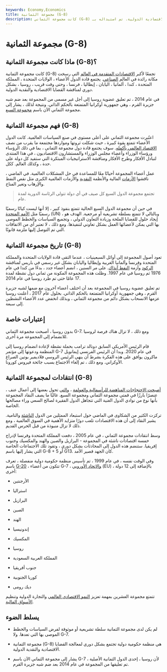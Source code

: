 ```yaml
---
keywords: Economy,Economics
title: مجموعة الثمانية (G-8)
description: كانت مجموعة الثماني (G-8) تجمعًا للاقتصادات الأكثر تقدمًا في العالم ، وقد اجتمعت بشكل دوري لمناقشة القضايا الاقتصادية الدولية. تم استبداله بـ G-7.
---
```


# مجموعة الثمانية (G-8)
## ماذا كانت مجموعة الثمانية (G-8)؟

كانت مجموعة الثمانية (G-8) تجمعًا لأكبر [الاقتصادات المتقدمة في العالم](/developed-economy) التي رسخت مكانة رائدة في العالم [الصناعي](/industrialization). يجتمع قادة الدول الأعضاء ، الولايات المتحدة ، المملكة المتحدة ، كندا ، ألمانيا ، اليابان ، إيطاليا ، فرنسا ، وحتى وقت قريب ، روسيا ، بشكل دوري لمناقشة القضايا الاقتصادية والنقدية الدولية.

في عام 2014 ، تم تعليق عضوية روسيا إلى أجل غير مسمى من المجموعة بعد ضم شبه جزيرة القرم ، وهي جمهورية أوكرانيا المتمتعة بالحكم الذاتي. ونتيجة لذلك ، يشار إلى مجموعة الثماني الآن باسم [مجموعة السبع](/g7).

## فهم مجموعة الثمانية (G-8)

اعتُبرت مجموعة الثماني على أعلى مستوى في صنع السياسات العالمية. كانت الدول الأعضاء تتمتع بقوة كبيرة ، حيث شكلت ثروتها ومواردها مجتمعة ما يقرب من نصف [الاقتصاد العالمي بأكمله](/economy). سوف يجتمع قادة دول مجموعة الثماني ، بما في ذلك الرؤساء ورؤساء الوزراء وأعضاء مجلس الوزراء والمستشارون الاقتصاديون ، في هذا المنتدى لتبادل الأفكار وطرح الأفكار ومناقشة الاستراتيجيات المبتكرة التي ستفيد كل دولة على حدة ، وكذلك العالم. ككل.

عمل أعضاء المجموعة أحيانًا معًا للمساعدة في حل المشكلات العالمية. في الماضي ، ناقشوا [الأزمات](/financial-crisis) المالية والأنظمة [النقدية](/monetarypolicy) والأزمات العالمية الكبرى مثل نقص النفط والإرهاب وتغير المناخ.

> تجتمع مجموعة الدول السبع كل صيف في أي دولة تتولى الرئاسة الدورية لمدة عام.

>

في حين أن مجموعة الدول السبع الحالية تتمتع بنفوذ كبير ، إلا أنها ليست كيانًا رسميًا رسميًا مثل [الأمم المتحدة](/united-nations-un) (UN) ، وبالتالي لا تتمتع بسلطة تشريعية أو مرجعية. الهدف هو إيجاد حلول للقضايا الملحة وزيادة التعاون الدولي ، وتجميع السياسات والخطط الموصى بها التي يمكن لأعضائها العمل بشكل تعاوني لتنفيذها. ومع ذلك ، لا تعتبر أي من الاتفاقات التي تم التوصل إليها ملزمة قانونًا.

## تاريخ مجموعة الثمانية (G-8)

تعود أصول المجموعة إلى أوائل السبعينيات ، عندما التقى قادة الولايات المتحدة والمملكة المتحدة وفرنسا وألمانيا الغربية وإيطاليا واليابان بشكل غير رسمي في باريس لمناقشة [الركود](/recession) وأزمة [النفط آنذاك](/1979-energy-crisis). على مر السنين ، انضم أعضاء جدد ، بدءًا من كندا في عام 1976 ثم روسيا في عام 1997. وظلت هذه المجموعة المكونة من ثماني دول نشطة لمدة 17 عامًا حتى تم طرد روسيا في عام 2014.

تم تعليق عضوية روسيا في المجموعة بعد أن اختلف أعضاء آخرون مع ضمها لشبه جزيرة القرم ، وهي جمهورية أوكرانيا المتمتعة بالحكم الذاتي. بحلول عام 2017 ، أعلنت روسيا عزمها الانسحاب بشكل دائم من مجموعة الثماني ، وبذلك انخفض عدد الأعضاء النشطين إلى سبعة.

## إعتبارات خاصة

بدون روسيا ، أصبحت مجموعة الثماني G-7. ومع ذلك ، لا تزال هناك فرصة لروسيا للانضمام إلى المجموعة مرة أخرى.

قام الرئيس الأمريكي السابق دونالد ترامب بحملة نشطة لإعادة انضمام روسيا إلى المنظمة ودعوتها إلى مؤتمر G-7 في عام 2020. وبدا أن الرئيس الفرنسي إيمانويل ماكرون يوافق على هذه الفكرة بشرط أن ينهي الرئيس الروسي فلاديمير بوتين الصراع الأوكراني. ومع ذلك ، تم إلغاء الاجتماع بسبب جائحة فيروس كورونا.

## انتقادات لمجموعة الثمانية (G-8)

[أصبحت الاحتجاجات المناهضة للرأسمالية والعولمة](/globalization) ، [والتي](/capitalism) تحول بعضها إلى أعمال عنف ، عنصرًا بارزًا في قمتي مجموعة الثماني ومجموعة السبع. غالبًا ما يصف النقاد المجموعة بأنها نوع من نوادي الدول الغنية التي تتجاهل الدول الفقيرة لصالح السعي وراء مصالحها الخاصة.

تركزت الكثير من الشكاوى في الماضي حول استبعاد الممثلين من الدول [الناشئة](/emergingmarketeconomy) والنامية. يشير النقاد إلى أن هذه الاقتصادات تلعب دورًا متزايد الأهمية في السوق العالمية ، ومع ذلك لا تزال منبوذة من قبل الحرس القديم.

وسط انتقادات مجموعة الثماني ، في عام 2005 ، دفعت المملكة المتحدة وفرنسا لإدراج خمسة اقتصادات ناشئة في المجموعة - البرازيل والصين والهند والمكسيك وجنوب إفريقيا. ستنضم هذه الدول إلى المحادثات بشكل دوري ، وتقود تلك الاجتماعات الخاصة التي يشار إليها باسم G-8 + 5 أو G13. كان الجهد قصير الأمد.

وفي الوقت نفسه ، في عام 1999 ، تم تأسيس منظمة حكومية دولية منفصلة ، تعرف باسم [G-20](/g-20) ، تتكون من أعضاء G-7 ، [والاتحاد الأوروبي](/europeanunion) (EU) ، بالإضافة إلى 12 دولة أخرى:

- الأرجنتين

- استراليا

- البرازيل

- الصين

- الهند

- إندونيسيا

- المكسيك

- روسيا

- المملكة العربية السعودية

- جنوب أفريقيا

- كوريا الجنوبية

- ديك رومى

تتمتع مجموعة العشرين بمهمة تعزيز [النمو الاقتصادي العالمي](/economicgrowth) والتجارة الدولية وتنظيم [الأسواق المالية](/financial-market).

## يسلط الضوء

- لم يكن لدى مجموعة الثمانية سلطة تشريعية أو موثوقة لفرض السياسات والخطط الموصى بها التي تعدها. ولا G-7.

- مجموعة الثمانية (G-8) هي منظمة حكومية دولية تجتمع بشكل دوري لمعالجة القضايا الاقتصادية والنقدية الدولية.

- يشار إلى مجموعة الثماني الآن باسم G-7 لأن روسيا ، إحدى الدول الثمانية الأصلية ، تم تعليقها من المجموعة في عام 2014 بعد ضم شبه جزيرة القرم.

